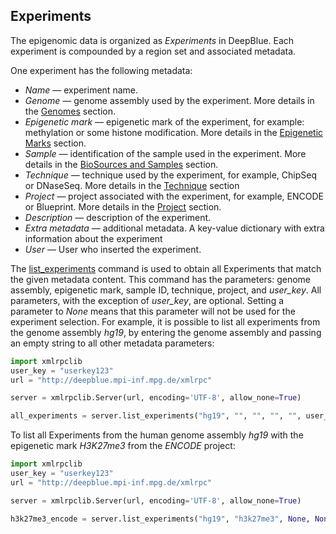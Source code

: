 ## Experiments

The epigenomic data is organized as *Experiments* in DeepBlue.
Each experiment is compounded by a region set and associated metadata.

One experiment has the following metadata:
  * *Name* — experiment name.
  * *Genome* — genome assembly used by the experiment. More details in the [Genomes](02-04-genomes.md) section.
  * *Epigenetic mark* — epigenetic mark of the experiment, for example: methylation or some histone modification. More details in the [Epigenetic Marks](02-05-epigenetic-marks.md) section.
  * *Sample* — identification of the sample used in the experiment. More details in the [BioSources and Samples](02-06-bio-sources.md) section.
  * *Technique* — technique used by the experiment, for example, ChipSeq or DNaseSeq. More details in the [Technique](02-08-techniques.md) section
  * *Project* — project associated with the experiment, for example, ENCODE or Blueprint. More details in the [Project](02-09-projects.md) section.
  * *Description* — description of the experiment.
  * *Extra metadata* — additional metadata. A key-value dictionary with extra information about the experiment
  * *User* — User who inserted the experiment.

The [list_experiments](http://deepblue.mpi-inf.mpg.de/api.html#api-list_experiments) command is used to obtain all Experiments that match the given metadata content.
This command has the parameters: genome assembly, epigenetic mark, sample ID, technique, project, and *user_key*.
All parameters, with the exception of *user_key*, are optional. Setting a parameter to *None* means that this parameter will not be used for the experiment selection. For example, it is possible to list all experiments from the genome assembly *hg19*, by entering the genome assembly and passing an empty string to all other metadata parameters:

```python
import xmlrpclib
user_key = "userkey123"
url = "http://deepblue.mpi-inf.mpg.de/xmlrpc"

server = xmlrpclib.Server(url, encoding='UTF-8', allow_none=True)

all_experiments = server.list_experiments("hg19", "", "", "", "", user_key)
```

To list all Experiments from the human genome assembly *hg19* with the epigenetic mark *H3K27me3* from the *ENCODE* project:

```python
import xmlrpclib
user_key = "userkey123"
url = "http://deepblue.mpi-inf.mpg.de/xmlrpc"

server = xmlrpclib.Server(url, encoding='UTF-8', allow_none=True)

h3k27me3_encode = server.list_experiments("hg19", "h3k27me3", None, None, "ENCODE", user_key)
```

